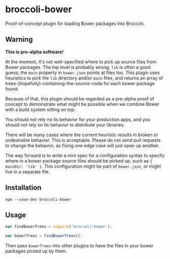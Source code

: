# broccoli-bower

Proof-of-concept plugin for loading Bower packages into Broccoli.

## Warning

**This is pre-alpha software!**

At the moment, it's not well-specified where to pick up source files from
Bower packages. The top level is probably wrong; `lib` is often a good guess;
the `main` property in `bower.json` points at files too. This plugin uses
heuristics to pick the `lib` directory and/or `main` files, and returns an
array of trees-(hopefully)-containing-the-source-code for each bower package
found.

Because of that, this plugin should be regarded as a pre-alpha proof of
concept to demonstrate what might be possible when we combine Bower with a
build system sitting on top.

You should not rely no its behavior for your production apps, and you should
not rely on its behavior to distribute your libraries.

There will be many cases where the current heuristic results in broken or
undesirable behavior. This is acceptable. Please do not send pull requests to
change the behavior, as fixing one edge case will just open up another.

The way forward is to write a mini spec for a configuration syntax to specify
where in a bower package source files should be picked up, such as `{ mainDir:
'lib' }`. This configuration might be part of `bower.json`, or might live in a
separate file.

## Installation

```
npm --save-dev broccoli-bower
```

## Usage

```js
var findBowerTrees = require('broccoli-bower');

var bowerTrees = findBowerTrees();
```

Then pass `bowerTrees` into other plugins to have the files in your bower
packages picked up by them.

